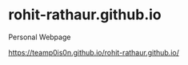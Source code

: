 # rohit-rathaur.github.io
 Personal Webpage

   https://teamp0is0n.github.io/rohit-rathaur.github.io/
